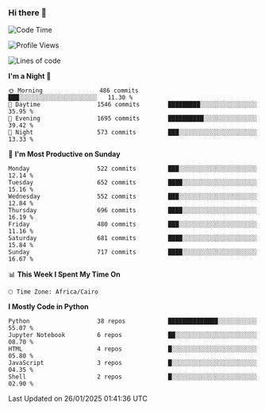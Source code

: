 ### Hi there 👋

<!--
**AMR-KELEG/AMR-KELEG** is a ✨ _special_ ✨ repository because its `README.md` (this file) appears on your GitHub profile.

Here are some ideas to get you started:

- 🔭 I’m currently working on ...
- 🌱 I’m currently learning ...
- 👯 I’m looking to collaborate on ...
- 🤔 I’m looking for help with ...
- 💬 Ask me about ...
- 📫 How to reach me: ...
- 😄 Pronouns: ...
- ⚡ Fun fact: ...
-->

<!--START_SECTION:waka-->
![Code Time](http://img.shields.io/badge/Code%20Time-0%20secs-blue)

![Profile Views](http://img.shields.io/badge/Profile%20Views-0-blue)

![Lines of code](https://img.shields.io/badge/From%20Hello%20World%20I%27ve%20Written-25.7%20million%20lines%20of%20code-blue)

**I'm a Night 🦉** 

```text
🌞 Morning                486 commits         ███░░░░░░░░░░░░░░░░░░░░░░   11.30 % 
🌆 Daytime                1546 commits        █████████░░░░░░░░░░░░░░░░   35.95 % 
🌃 Evening                1695 commits        ██████████░░░░░░░░░░░░░░░   39.42 % 
🌙 Night                  573 commits         ███░░░░░░░░░░░░░░░░░░░░░░   13.33 % 
```
📅 **I'm Most Productive on Sunday** 

```text
Monday                   522 commits         ███░░░░░░░░░░░░░░░░░░░░░░   12.14 % 
Tuesday                  652 commits         ████░░░░░░░░░░░░░░░░░░░░░   15.16 % 
Wednesday                552 commits         ███░░░░░░░░░░░░░░░░░░░░░░   12.84 % 
Thursday                 696 commits         ████░░░░░░░░░░░░░░░░░░░░░   16.19 % 
Friday                   480 commits         ███░░░░░░░░░░░░░░░░░░░░░░   11.16 % 
Saturday                 681 commits         ████░░░░░░░░░░░░░░░░░░░░░   15.84 % 
Sunday                   717 commits         ████░░░░░░░░░░░░░░░░░░░░░   16.67 % 
```


📊 **This Week I Spent My Time On** 

```text
🕑︎ Time Zone: Africa/Cairo
```

**I Mostly Code in Python** 

```text
Python                   38 repos            ██████████████░░░░░░░░░░░   55.07 % 
Jupyter Notebook         6 repos             ██░░░░░░░░░░░░░░░░░░░░░░░   08.70 % 
HTML                     4 repos             █░░░░░░░░░░░░░░░░░░░░░░░░   05.80 % 
JavaScript               3 repos             █░░░░░░░░░░░░░░░░░░░░░░░░   04.35 % 
Shell                    2 repos             █░░░░░░░░░░░░░░░░░░░░░░░░   02.90 % 
```




 Last Updated on 26/01/2025 01:41:36 UTC
<!--END_SECTION:waka-->
